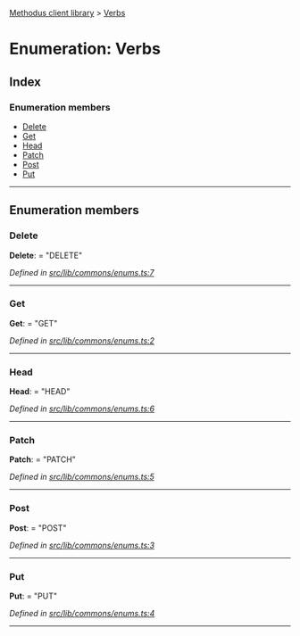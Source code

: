 [Methodus client library](../README.md) > [Verbs](../enums/verbs.md)

# Enumeration: Verbs

## Index

### Enumeration members

* [Delete](verbs.md#delete)
* [Get](verbs.md#get)
* [Head](verbs.md#head)
* [Patch](verbs.md#patch)
* [Post](verbs.md#post)
* [Put](verbs.md#put)

---

## Enumeration members

<a id="delete"></a>

###  Delete

**Delete**:  = "DELETE"

*Defined in [src/lib/commons/enums.ts:7](https://github.com/nodulusteam/methodus.dev/blob/4276858/modules/platform/platform-web/src/lib/commons/enums.ts#L7)*

___
<a id="get"></a>

###  Get

**Get**:  = "GET"

*Defined in [src/lib/commons/enums.ts:2](https://github.com/nodulusteam/methodus.dev/blob/4276858/modules/platform/platform-web/src/lib/commons/enums.ts#L2)*

___
<a id="head"></a>

###  Head

**Head**:  = "HEAD"

*Defined in [src/lib/commons/enums.ts:6](https://github.com/nodulusteam/methodus.dev/blob/4276858/modules/platform/platform-web/src/lib/commons/enums.ts#L6)*

___
<a id="patch"></a>

###  Patch

**Patch**:  = "PATCH"

*Defined in [src/lib/commons/enums.ts:5](https://github.com/nodulusteam/methodus.dev/blob/4276858/modules/platform/platform-web/src/lib/commons/enums.ts#L5)*

___
<a id="post"></a>

###  Post

**Post**:  = "POST"

*Defined in [src/lib/commons/enums.ts:3](https://github.com/nodulusteam/methodus.dev/blob/4276858/modules/platform/platform-web/src/lib/commons/enums.ts#L3)*

___
<a id="put"></a>

###  Put

**Put**:  = "PUT"

*Defined in [src/lib/commons/enums.ts:4](https://github.com/nodulusteam/methodus.dev/blob/4276858/modules/platform/platform-web/src/lib/commons/enums.ts#L4)*

___

